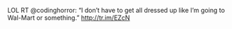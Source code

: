 <!--
id: 244542730
link: http://kevinisom.info/post/244542730/lol-rt-codinghorror-i-dont-have-to-get-all
slug: lol-rt-codinghorror-i-dont-have-to-get-all
date: Sun Nov 15 2009 20:27:24 GMT+1300 (NZDT)
raw: {"blog_name":"kevinisom","id":244542730,"post_url":"http://kevinisom.info/post/244542730/lol-rt-codinghorror-i-dont-have-to-get-all","slug":"lol-rt-codinghorror-i-dont-have-to-get-all","type":"text","date":"2009-11-15 07:27:24 GMT","timestamp":1258270044,"state":"published","format":"html","reblog_key":"smD0RKvo","tags":[],"short_url":"http://tmblr.co/Zw68YyEasqA","highlighted":[],"feed_item":"http://twitter.com/kev_nz/statuses/5731144769","from_feed_id":"650289","note_count":0,"title":null,"body":"<p>LOL RT @codinghorror: &#8220;I don&#8217;t have to get all dressed up like I&#8217;m going to Wal-Mart or something.&#8221; <a href=\"http://tr.im/EZcN\" target=\"_blank\">http://tr.im/EZcN</a></p>"}
publish: 2009-11-015
tags: 
title: null
-->


LOL RT @codinghorror: “I don’t have to get all dressed up like I’m going
to Wal-Mart or something.” <http://tr.im/EZcN>


